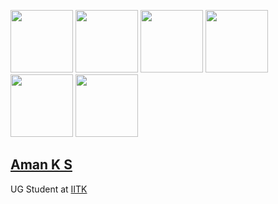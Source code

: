 <code><img height="100" src = "https://github.com/protonaman/home.iitk/blob/master/assets/images/misc/stars.gif"></code>
<code><img height="100" src = "https://github.com/protonaman/home.iitk/blob/master/assets/images/misc/cup.gif"></code>
<code><img height="100" src = "https://github.com/protonaman/home.iitk/blob/master/assets/images/misc/music.gif"></code>
<code><img height="100" src = "https://github.com/protonaman/home.iitk/blob/master/assets/images/misc/flowers.gif"></code>
<code><img height="100" src = "https://github.com/protonaman/home.iitk/blob/master/assets/images/misc/sun.gif"></code>
<code><img height="100" src = "https://github.com/protonaman/home.iitk/blob/master/assets/images/misc/window.gif"></code>

## [Aman K S](https://home.iitk.ac.in/~amanks20/)
UG Student at [IITK](https://iitk.ac.in)

<!----
#### Repositories
- <code><img height="30" src = "#"></code> [IITK Homepage - amanks20](https://github.com/amanks-20/iitk_home)
- <code><img height="30" src = "#"></code> [SoCE IITK Website](https://github.com/SOCE-IITK/soce)
- <code><img height="30" src = "#"></code> [CAD Project - AeroClub IITK](https://github.com/amanks-20/CAD-Project)



<code><img height="80" src = "https://pbs.twimg.com/profile_banners/1282190622246354947/1631566886/1500x500"></code>

<code><img height="100" src = "https://github.com/amanks-20/iitk_home/blob/master/assets/images/misc/music.gif"></code>
#### Languages and Tools
<code><img height="30" src = "https://raw.githubusercontent.com/github/explore/80688e429a7d4ef2fca1e82350fe8e3517d3494d/topics/cpp/cpp.png"></code>
<code><img height="30" src = "https://raw.githubusercontent.com/github/explore/80688e429a7d4ef2fca1e82350fe8e3517d3494d/topics/c/c.png"></code>
<code><img height="30" src = "https://raw.githubusercontent.com/github/explore/80688e429a7d4ef2fca1e82350fe8e3517d3494d/topics/html/html.png"></code>
<code><img height="30" src = "https://raw.githubusercontent.com/github/explore/80688e429a7d4ef2fca1e82350fe8e3517d3494d/topics/css/css.png"></code>
<code><img height="30" src = "https://raw.githubusercontent.com/github/explore/80688e429a7d4ef2fca1e82350fe8e3517d3494d/topics/google/google.png"></code>
<code><img height="30" src = "https://raw.githubusercontent.com/github/explore/80688e429a7d4ef2fca1e82350fe8e3517d3494d/topics/windows/windows.png"></code>
<code><img height="30" src = "https://raw.githubusercontent.com/github/explore/80688e429a7d4ef2fca1e82350fe8e3517d3494d/topics/chrome/chrome.png"></code>
<code><img height="30" src = "https://raw.githubusercontent.com/github/explore/80688e429a7d4ef2fca1e82350fe8e3517d3494d/topics/atom/atom.png"></code>
---->
